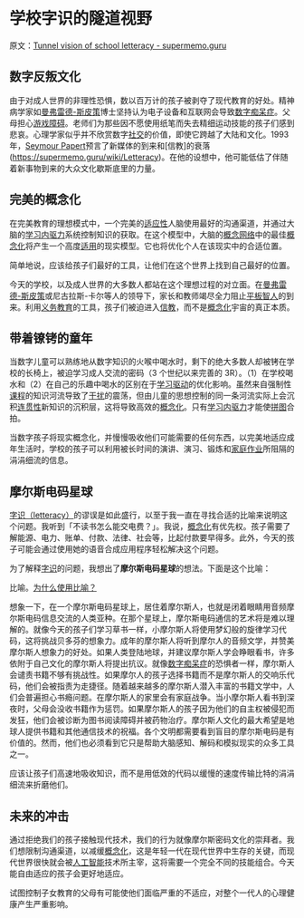 # 学校字识的隧道视野

原文：[Tunnel vision of school letteracy - supermemo.guru](https://supermemo.guru/wiki/Tunnel_vision_of_school_letteracy)

## 数字反叛文化

由于对成人世界的非理性恐惧，数以百万计的孩子被剥夺了现代教育的好处。精神病学家如[曼弗雷德-斯皮策](https://supermemo.guru/wiki/Manfred_Spitzer)博士坚持认为电子设备和互联网会导致[数字痴呆症](https://supermemo.guru/wiki/Digital_Dementia)。父母担心[游戏障碍](https://supermemo.guru/wiki/Gaming_disorder)。老师们为那些因不愿使用纸笔而失去精细运动技能的孩子们感到悲哀。心理学家似乎并不欣赏数字[社交](https://supermemo.guru/wiki/Socialization)的价值，即使它跨越了大陆和文化。1993年，[Seymour Papert](https://supermemo.guru/wiki/Seymour_Papert)预言了新媒体的到来和[信教]的衰落(https://supermemo.guru/wiki/Letteracy)。在他的设想中，他可能低估了伴随着新事物到来的大众文化歇斯底里的力量。

## 完美的概念化

在完美教育的理想模式中，一个完美的[适应性](https://supermemo.guru/wiki/Adaptability)人脑使用最好的沟通渠道，并通过大脑的[学习内驱力](https://supermemo.guru/wiki/Learn_drive)系统控制知识的获取。在这个模型中，大脑的[概念网络](https://supermemo.guru/wiki/Concept_network)中的最佳[概念化](https://supermemo.guru/wiki/Conceptualization)将产生一个高度[适用](https://supermemo.guru/wiki/Applicability)的现实模型。它也将优化个人在该现实中的合适位置。

简单地说，应该给孩子们最好的工具，让他们在这个世界上找到自己最好的位置。

今天的学校，以及成人世界的大多数人都站在这个理想过程的对立面。在[曼弗雷德-斯皮策](https://supermemo.guru/wiki/Manfred_Spitzer)或尼古拉斯-卡尔等人的领导下，家长和教师竭尽全力阻止[平板智人](https://supermemo.guru/wiki/Homo_tabletis)的到来。利用[义务教育](https://supermemo.guru/wiki/Compulsory_schooling)的工具，孩子们被迫进入[信教](https://supermemo.guru/wiki/Letteracy)，而不是[概念化](https://supermemo.guru/wiki/Conceptualization)宇宙的真正本质。

## 带着镣铐的童年

当数字儿童可以熟练地从数字知识的火喉中喝水时，剩下的绝大多数人却被铐在学校的长椅上，被迫学习成人交流的密码（3 个世纪以来完善的 3R）。（1）在学校喝水和（2）在自己的乐趣中喝水的区别在于[学习驱动](https://supermemo.guru/wiki/Learn_drive)的优化影响。虽然来自强制性[课程](https://supermemo.guru/wiki/Curriculum)的知识河流导致了[干扰](https://supermemo.guru/wiki/Interference)的震荡，但由儿童的思想控制的同一条河流实际上会沉积[连贯性](https://supermemo.guru/wiki/Coherence)新知识的沉积层，这将导致高效的[概念化](https://supermemo.guru/wiki/Conceptualization)。只有[学习内驱力](https://supermemo.guru/wiki/Learn_drive)才能使[拼图](https://supermemo.guru/wiki/Jigsaw_puzzle_metaphor)合拍。

当数字孩子将现实概念化，并慢慢吸收他们可能需要的任何东西，以完美地适应成年生活时，学校的孩子可以利用被长时间的演讲、演习、锻炼和[家庭作业](https://supermemo.guru/wiki/Homework)所阻隔的涓涓细流的信息。

## 摩尔斯电码星球

[字识（letteracy）](https://supermemo.guru/wiki/Letteracy)的谬误是如此盛行，以至于我一直在寻找合适的比喻来说明这个问题。我听到「不读书怎么能交电费？」。我说，[概念化](https://supermemo.guru/wiki/Conceptualization)有优先权。孩子需要了解能源、电力、账单、付款、法律、社会等，比起付款要早得多。此外，今天的孩子可能会通过使用她的语音合成应用程序轻松解决这个问题。

为了解释[字识](https://supermemo.guru/wiki/Letteracy)的问题，我想出了**摩尔斯电码星球**的想法。下面是这个比喻：

比喻。[为什么使用比喻？](https://supermemo.guru/wiki/Why_use_metaphors%3F)

想象一下，在一个摩尔斯电码星球上，居住着摩尔斯人，也就是闭着眼睛用音频摩尔斯电码信息交流的人类亚种。在那个星球上，摩尔斯电码通信的艺术将是难以理解的。就像今天的孩子们学习草书一样，小摩尔斯人将使用梦幻般的旋律学习代码，这将挑战贝多芬的想象力。成年的摩尔斯人将听到摩尔人的音频文学，并赞美摩尔斯人想象力的好处。如果人类登陆地球，并建议摩尔斯人学会睁眼看书，许多依附于自己文化的摩尔斯人将提出抗议。就像[数字痴呆症](https://supermemo.guru/wiki/Digital_Dementia)的恐惧者一样，摩尔斯人会谴责书籍不够有挑战性。如果摩尔人的孩子选择书籍而不是摩尔斯人的交响乐代码，他们会被指责为走捷径。随着越来越多的摩尔斯人潜入丰富的书籍文学中，人们会普遍担心书瘾问题。在摩尔斯人的家里会有家庭战争。当小摩尔斯人看书到深夜时，父母会没收书籍作为惩罚。如果摩尔斯人的孩子因为他们的自主权被侵犯而发狂，他们会被诊断为图书阅读障碍并被药物治疗。摩尔斯人文化的最大希望是地球人提供书籍和其他通信技术的祝福。各个文明都需要看到盲目的摩尔斯电码是有价值的。然而，他们也必须看到它只是帮助大脑感知、解码和模拟现实的众多工具之一。

应该让孩子们高速地吸收知识，而不是用低效的代码以缓慢的速度传输比特的涓涓细流来折磨他们。

## 未来的冲击

通过拒绝我们的孩子接触现代技术，我们的行为就像摩尔斯密码文化的崇拜者。我们想限制沟通渠道，以减缓[概念化](https://supermemo.guru/wiki/Conceptualization)，这是年轻一代在现代世界中生存的关键，而现代世界很快就会被[人工智能](https://supermemo.guru/wiki/Artificial_intelligence)技术所主宰，这将需要一个完全不同的技能组合。今天能自由适应的孩子会更好地适应。

试图控制子女教育的父母有可能使他们面临严重的不适应，对整个一代人的心理健康产生严重影响。
